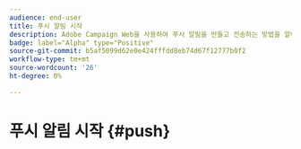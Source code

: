 ```yaml
---
audience: end-user
title: 푸시 알림 시작
description: Adobe Campaign Web을 사용하여 푸시 알림을 만들고 전송하는 방법을 알아봅니다
badge: label="Alpha" type="Positive"
source-git-commit: b5af5099d62e0e424fffdd8eb74d67f12777b0f2
workflow-type: tm+mt
source-wordcount: '26'
ht-degree: 0%

---
```


# 푸시 알림 시작 {#push}


